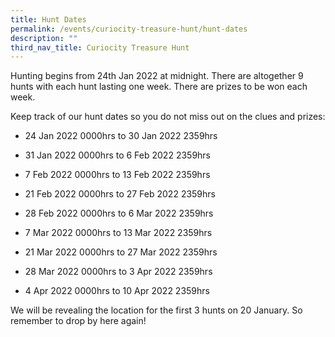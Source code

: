 ```yaml
---
title: Hunt Dates
permalink: /events/curiocity-treasure-hunt/hunt-dates
description: ""
third_nav_title: Curiocity Treasure Hunt
---
```

Hunting begins from 24th Jan 2022 at midnight. There are altogether 9 hunts with each hunt lasting one week. There are prizes to be won each week.

Keep track of our hunt dates so you do not miss out on the clues and prizes:

* 24 Jan 2022 0000hrs to 30 Jan 2022 2359hrs
* 31 Jan 2022 0000hrs to 6 Feb 2022 2359hrs
* 7 Feb 2022 0000hrs to 13 Feb 2022 2359hrs

* 21 Feb 2022 0000hrs to 27 Feb 2022 2359hrs
* 28 Feb 2022 0000hrs to 6 Mar 2022 2359hrs
* 7 Mar 2022 0000hrs to 13 Mar 2022 2359hrs

* 21 Mar 2022 0000hrs to 27 Mar 2022 2359hrs
* 28 Mar 2022 0000hrs to 3 Apr 2022 2359hrs
* 4 Apr 2022 0000hrs to 10 Apr 2022 2359hrs

We will be revealing the location for the first 3 hunts on 20 January. So remember to drop by here again!
